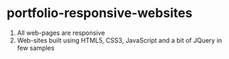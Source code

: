 # portfolio-responsive-websites
1. All web-pages are responsive
2. Web-sites built using HTML5, CSS3, JavaScript and a bit of JQuery in few samples

